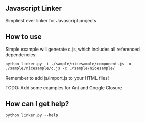 Javascript Linker
----------------------

Simpliest ever linker for Javascript projects

## How to use

Simple example will generate c.js, which includes all referenced dependencies:

    python linker.py -i ./sample/nicesample/component.js -o ./sample/nicesample/c.js -c ./sample/nicesample/

Remember to add js/import.js to your HTML files!

TODO: Add some examples for Ant and Google Closure

## How can I get help?

    python linker.py --help
